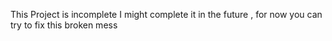 This Project is incomplete I might complete it in the future , for now you can try to fix this broken mess
